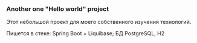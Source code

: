 ### Another one "Hello world" project
Этот небольшой проект для моего собственного изучения технологий.

Пишется в стеке: Spring Boot + Liquibase; БД PostgreSQL, H2 
